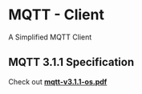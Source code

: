 # MQTT - Client
A Simplified MQTT Client


## MQTT 3.1.1 Specification
Check out [**mqtt-v3.1.1-os.pdf**](https://docs.oasis-open.org/mqtt/mqtt/v3.1.1/os/mqtt-v3.1.1-os.pdf)